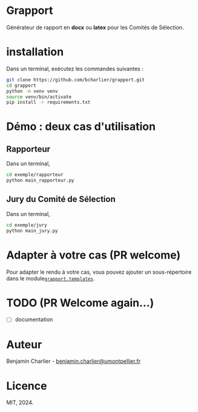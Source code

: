 # Grapport

Générateur de rapport en **docx** ou **latex** pour les Comités de Sélection.

# installation

Dans un terminal, exécutez les commandes suivantes :
```bash
git clone https://github.com/bcharlier/grapport.git
cd grapport
python -m venv venv
source venv/bin/activate
pip install -r requirements.txt
```

# Démo : deux cas d'utilisation

## Rapporteur

Dans un terminal,
```bash
cd exemple/rapporteur
python main_rapporteur.py
```

## Jury du Comité de Sélection

Dans un terminal,
```bash
cd exemple/jury
python main_jury.py
```

# Adapter à votre cas (PR welcome)

Pour adapter le rendu à votre cas, vous pouvez ajouter un sous-répertoire dans le module[`grapport.templates`](./grapport/templates/).

# TODO (PR Welcome again...)

- [ ] documentation

# Auteur

Benjamin Charlier - [benjamin.charlier@umontpellier.fr](mailto:benjamin.charlier@umontpellier.fr)

# Licence

MIT, 2024.
